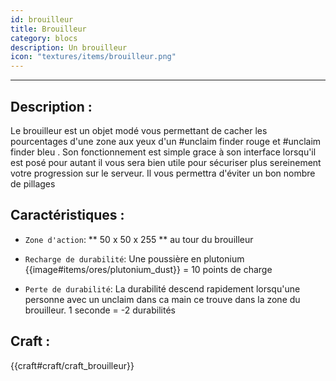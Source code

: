 ```yaml
---
id: brouilleur
title: Brouilleur
category: blocs
description: Un brouilleur
icon: "textures/items/brouilleur.png"
---
```

___
## Description : 

Le brouilleur est un objet modé vous permettant de cacher les pourcentages d'une zone aux yeux d'un #unclaim finder rouge et #unclaim finder bleu . 
Son fonctionnement est simple grace à son interface lorsqu'il est posé pour autant il vous sera bien utile pour sécuriser plus sereinement votre progression sur le serveur. 
Il vous permettra d'éviter un bon nombre de pillages 

## Caractéristiques :

- `` Zone d'action ``: ** 50 x 50 x 255 ** au tour du brouilleur 

- `` Recharge de durabilité ``: Une poussière en plutonium {{image#items/ores/plutonium_dust}} = 10 points de charge 

- `` Perte de durabilité ``: La durabilité descend rapidement lorsqu'une personne avec un unclaim dans ca main ce trouve dans la zone du brouilleur. 
1 seconde = -2 durabilités 

## Craft : 

{{craft#craft/craft_brouilleur}}
